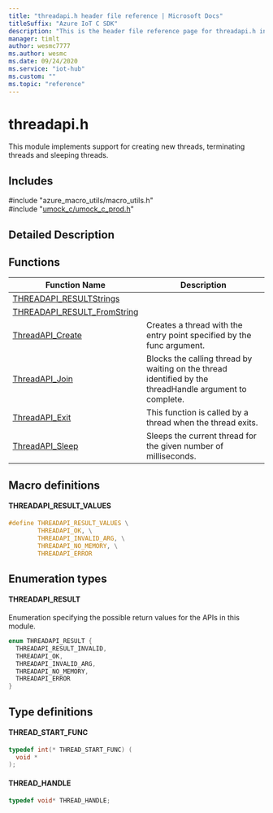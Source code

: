 ```yaml
---                             
title: "threadapi.h header file reference | Microsoft Docs" 
titleSuffix: "Azure IoT C SDK"            
description: "This is the header file reference page for threadapi.h in the Azure IoT C SDK. This SDK is used with Azure IoT Hub and Azure IoT Hub Device Provisioning Service"            
manager: timlt                 
author: wesmc7777              
ms.author: wesmc               
ms.date: 09/24/2020                    
ms.service: "iot-hub"             
ms.custom: ""                
ms.topic: "reference"        
---                            
```


# threadapi.h 

This module implements support for creating new threads, terminating threads and sleeping threads.

## Includes

\#include "azure_macro_utils/macro_utils.h"  
\#include "[umock_c/umock_c_prod.h](umock-c-prod-h.md)"  

## Detailed Description

## Functions

Function Name                  | Description                                
--------------------------------|---------------------------------------------
[THREADAPI_RESULTStrings](./threadapi-h/threadapi-resultstrings.md)            | 
[THREADAPI_RESULT_FromString](./threadapi-h/threadapi-result-fromstring.md)            | 
[ThreadAPI_Create](./threadapi-h/threadapi-create.md)            | Creates a thread with the entry point specified by the func argument.
[ThreadAPI_Join](./threadapi-h/threadapi-join.md)            | Blocks the calling thread by waiting on the thread identified by the threadHandle argument to complete.
[ThreadAPI_Exit](./threadapi-h/threadapi-exit.md)            | This function is called by a thread when the thread exits.
[ThreadAPI_Sleep](./threadapi-h/threadapi-sleep.md)            | Sleeps the current thread for the given number of milliseconds.

## Macro definitions

#### THREADAPI_RESULT_VALUES

```C
#define THREADAPI_RESULT_VALUES \
        THREADAPI_OK, \
        THREADAPI_INVALID_ARG, \
        THREADAPI_NO_MEMORY, \
        THREADAPI_ERROR 
```

## Enumeration types

#### THREADAPI_RESULT

Enumeration specifying the possible return values for the APIs in this module. 

```C
enum THREADAPI_RESULT {
  THREADAPI_RESULT_INVALID,
  THREADAPI_OK,
  THREADAPI_INVALID_ARG,
  THREADAPI_NO_MEMORY,
  THREADAPI_ERROR
}
```

## Type definitions

#### THREAD_START_FUNC

```C
typedef int(* THREAD_START_FUNC) (
  void *  
);
```

#### THREAD_HANDLE

```C
typedef void* THREAD_HANDLE;
```

